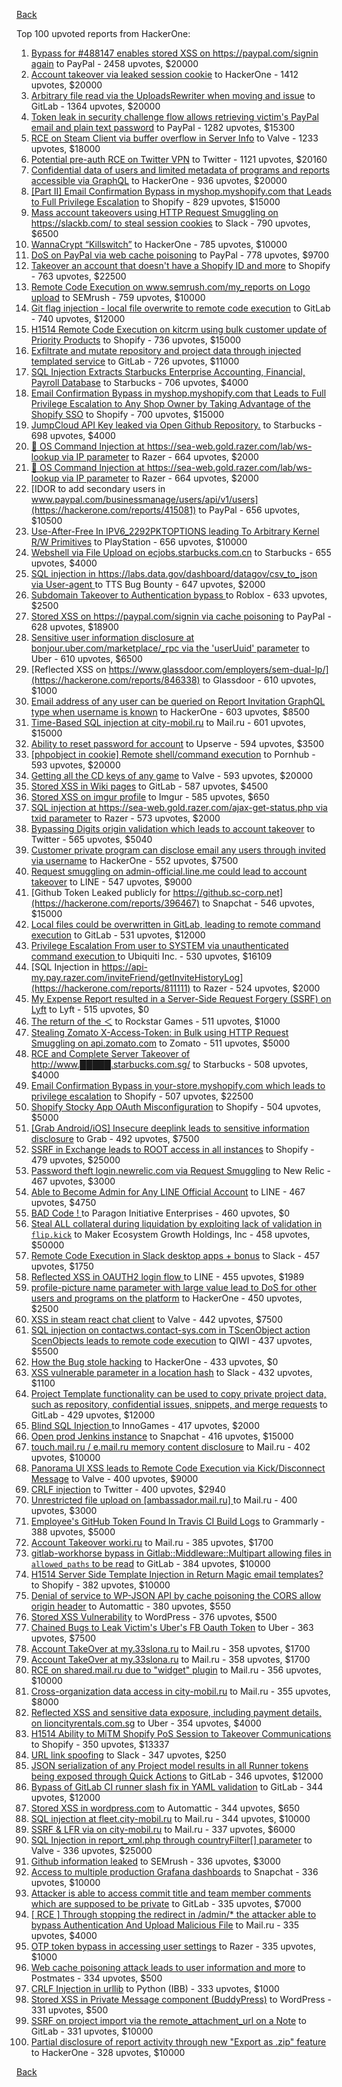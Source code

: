 [Back](../README.md)

Top 100 upvoted reports from HackerOne:

1. [Bypass for #488147 enables stored XSS on https://paypal.com/signin again](https://hackerone.com/reports/510152) to PayPal - 2458 upvotes, $20000
2. [Account takeover via leaked session cookie](https://hackerone.com/reports/745324) to HackerOne - 1412 upvotes, $20000
3. [Arbitrary file read via the UploadsRewriter when moving and issue](https://hackerone.com/reports/827052) to GitLab - 1364 upvotes, $20000
4. [Token leak in security challenge flow allows retrieving victim's PayPal email and plain text password](https://hackerone.com/reports/739737) to PayPal - 1282 upvotes, $15300
5. [RCE on Steam Client via buffer overflow in Server Info](https://hackerone.com/reports/470520) to Valve - 1233 upvotes, $18000
6. [Potential pre-auth RCE on Twitter VPN](https://hackerone.com/reports/591295) to Twitter - 1121 upvotes, $20160
7. [Confidential data of users and limited metadata of programs and reports accessible via GraphQL](https://hackerone.com/reports/489146) to HackerOne - 936 upvotes, $20000
8. [[Part II] Email Confirmation Bypass in myshop.myshopify.com that Leads to Full Privilege Escalation](https://hackerone.com/reports/796808) to Shopify - 829 upvotes, $15000
9. [Mass account takeovers using HTTP Request Smuggling on https://slackb.com/ to steal session cookies](https://hackerone.com/reports/737140) to Slack - 790 upvotes, $6500
10. [WannaCrypt “Killswitch”](https://hackerone.com/reports/228648) to HackerOne - 785 upvotes, $10000
11. [DoS on PayPal via web cache poisoning](https://hackerone.com/reports/622122) to PayPal - 778 upvotes, $9700
12. [Takeover an account that doesn't have a Shopify ID and more](https://hackerone.com/reports/867513) to Shopify - 763 upvotes, $22500
13. [Remote Code Execution on www.semrush.com/my_reports on Logo upload](https://hackerone.com/reports/403417) to SEMrush - 759 upvotes, $10000
14. [Git flag injection - local file overwrite to remote code execution](https://hackerone.com/reports/658013) to GitLab - 740 upvotes, $12000
15. [H1514 Remote Code Execution on kitcrm using bulk customer update of Priority Products](https://hackerone.com/reports/422944) to Shopify - 736 upvotes, $15000
16. [Exfiltrate and mutate repository and project data through injected templated service](https://hackerone.com/reports/446585) to GitLab - 726 upvotes, $11000
17. [SQL Injection Extracts Starbucks Enterprise Accounting, Financial, Payroll Database](https://hackerone.com/reports/531051) to Starbucks - 706 upvotes, $4000
18. [Email Confirmation Bypass in myshop.myshopify.com that Leads to Full Privilege Escalation to Any Shop Owner by Taking Advantage of the Shopify SSO](https://hackerone.com/reports/791775) to Shopify - 700 upvotes, $15000
19. [JumpCloud API Key leaked via Open Github Repository.](https://hackerone.com/reports/716292) to Starbucks - 698 upvotes, $4000
20. [🐞 OS Command Injection at https://sea-web.gold.razer.com/lab/ws-lookup via IP parameter](https://hackerone.com/reports/821962) to Razer - 664 upvotes, $2000
21. [🐞 OS Command Injection at https://sea-web.gold.razer.com/lab/ws-lookup via IP parameter](https://hackerone.com/reports/821962) to Razer - 664 upvotes, $2000
22. [IDOR to add secondary users in www.paypal.com/businessmanage/users/api/v1/users](https://hackerone.com/reports/415081) to PayPal - 656 upvotes, $10500
23. [Use-After-Free In IPV6_2292PKTOPTIONS leading To Arbitrary Kernel R/W Primitives](https://hackerone.com/reports/826026) to PlayStation - 656 upvotes, $10000
24. [Webshell via File Upload on ecjobs.starbucks.com.cn](https://hackerone.com/reports/506646) to Starbucks - 655 upvotes, $4000
25. [SQL injection in https://labs.data.gov/dashboard/datagov/csv_to_json via User-agent ](https://hackerone.com/reports/297478) to TTS Bug Bounty - 647 upvotes, $2000
26. [Subdomain Takeover to Authentication bypass ](https://hackerone.com/reports/335330) to Roblox - 633 upvotes, $2500
27. [Stored XSS on https://paypal.com/signin via cache poisoning](https://hackerone.com/reports/488147) to PayPal - 628 upvotes, $18900
28. [Sensitive user information disclosure at bonjour.uber.com/marketplace/_rpc via the 'userUuid' parameter](https://hackerone.com/reports/542340) to Uber - 610 upvotes, $6500
29. [Reflected XSS on https://www.glassdoor.com/employers/sem-dual-lp/](https://hackerone.com/reports/846338) to Glassdoor - 610 upvotes, $1000
30. [Email address of any user can be queried on Report Invitation GraphQL type when username is known](https://hackerone.com/reports/792927) to HackerOne - 603 upvotes, $8500
31. [Time-Based SQL injection at city-mobil.ru](https://hackerone.com/reports/868436) to Mail.ru - 601 upvotes, $15000
32. [Ability to reset password for account](https://hackerone.com/reports/322985) to Upserve  - 594 upvotes, $3500
33. [[phpobject in cookie] Remote shell/command execution](https://hackerone.com/reports/141956) to Pornhub - 593 upvotes, $20000
34. [Getting all the CD keys of any game](https://hackerone.com/reports/391217) to Valve - 593 upvotes, $20000
35. [Stored XSS in Wiki pages](https://hackerone.com/reports/526325) to GitLab - 587 upvotes, $4500
36. [Stored XSS on imgur profile](https://hackerone.com/reports/484434) to Imgur - 585 upvotes, $650
37. [SQL injection at https://sea-web.gold.razer.com/ajax-get-status.php via txid parameter](https://hackerone.com/reports/819738) to Razer - 573 upvotes, $2000
38. [Bypassing Digits origin validation which leads to account takeover](https://hackerone.com/reports/129873) to Twitter - 565 upvotes, $5040
39. [Customer private program can disclose email any users through invited via username](https://hackerone.com/reports/807448) to HackerOne - 552 upvotes, $7500
40. [Request smuggling on admin-official.line.me could lead to account takeover](https://hackerone.com/reports/740037) to LINE - 547 upvotes, $9000
41. [Github Token Leaked publicly for https://github.sc-corp.net](https://hackerone.com/reports/396467) to Snapchat - 546 upvotes, $15000
42. [Local files could be overwritten in GitLab, leading to remote command execution](https://hackerone.com/reports/587854) to GitLab - 531 upvotes, $12000
43. [Privilege Escalation From user to SYSTEM via unauthenticated command execution ](https://hackerone.com/reports/544928) to Ubiquiti Inc. - 530 upvotes, $16109
44. [SQL Injection in https://api-my.pay.razer.com/inviteFriend/getInviteHistoryLog](https://hackerone.com/reports/811111) to Razer - 524 upvotes, $2000
45. [My Expense Report resulted in a Server-Side Request Forgery (SSRF) on Lyft](https://hackerone.com/reports/885975) to Lyft - 515 upvotes, $0
46. [The return of the ＜](https://hackerone.com/reports/639684) to Rockstar Games - 511 upvotes, $1000
47. [Stealing Zomato X-Access-Token: in Bulk using HTTP Request Smuggling on api.zomato.com](https://hackerone.com/reports/771666) to Zomato - 511 upvotes, $5000
48. [RCE and Complete Server Takeover of http://www.█████.starbucks.com.sg/](https://hackerone.com/reports/502758) to Starbucks - 508 upvotes, $4000
49. [Email Confirmation Bypass in your-store.myshopify.com which leads to privilege escalation](https://hackerone.com/reports/910300) to Shopify - 507 upvotes, $22500
50. [Shopify Stocky App OAuth Misconfiguration](https://hackerone.com/reports/740989) to Shopify - 504 upvotes, $5000
51. [[Grab Android/iOS] Insecure deeplink leads to sensitive information disclosure](https://hackerone.com/reports/401793) to Grab - 492 upvotes, $7500
52. [SSRF in Exchange leads to ROOT access in all instances](https://hackerone.com/reports/341876) to Shopify - 479 upvotes, $25000
53. [Password theft login.newrelic.com via Request Smuggling](https://hackerone.com/reports/498052) to New Relic - 467 upvotes, $3000
54. [Able to Become Admin for Any LINE Official Account](https://hackerone.com/reports/698579) to LINE - 467 upvotes, $4750
55. [BAD Code ! ](https://hackerone.com/reports/180074) to Paragon Initiative Enterprises - 460 upvotes, $0
56. [Steal ALL collateral during liquidation by exploiting lack of validation in `flip.kick`](https://hackerone.com/reports/684092) to Maker Ecosystem Growth Holdings, Inc - 458 upvotes, $50000
57. [Remote Code Execution in Slack desktop apps + bonus](https://hackerone.com/reports/783877) to Slack - 457 upvotes, $1750
58. [Reflected XSS in OAUTH2 login flow ](https://hackerone.com/reports/697099) to LINE - 455 upvotes, $1989
59. [profile-picture name parameter with large value lead to DoS for other users and programs on the platform](https://hackerone.com/reports/764434) to HackerOne - 450 upvotes, $2500
60. [XSS in steam react chat client](https://hackerone.com/reports/409850) to Valve - 442 upvotes, $7500
61. [SQL injection on contactws.contact-sys.com in TScenObject action ScenObjects leads to remote code execution](https://hackerone.com/reports/816254) to QIWI - 437 upvotes, $5500
62. [How the Bug stole hacking](https://hackerone.com/reports/762510) to HackerOne - 433 upvotes, $0
63. [XSS vulnerable parameter in a location hash](https://hackerone.com/reports/146336) to Slack - 432 upvotes, $1100
64. [Project Template functionality can be used to copy private project data, such as repository, confidential issues, snippets, and merge requests](https://hackerone.com/reports/689314) to GitLab - 429 upvotes, $12000
65. [Blind SQL Injection ](https://hackerone.com/reports/758654) to InnoGames - 417 upvotes, $2000
66. [Open prod Jenkins instance](https://hackerone.com/reports/231460) to Snapchat - 416 upvotes, $15000
67. [touch.mail.ru / e.mail.ru memory content disclosure](https://hackerone.com/reports/513236) to Mail.ru - 402 upvotes, $10000
68. [Panorama UI XSS leads to Remote Code Execution via Kick/Disconnect Message](https://hackerone.com/reports/631956) to Valve - 400 upvotes, $9000
69. [CRLF injection](https://hackerone.com/reports/446271) to Twitter - 400 upvotes, $2940
70. [Unrestricted file upload on [ambassador.mail.ru] ](https://hackerone.com/reports/854032) to Mail.ru - 400 upvotes, $3000
71. [Employee's GitHub Token Found In Travis CI Build Logs](https://hackerone.com/reports/496937) to Grammarly - 388 upvotes, $5000
72. [Account Takeover worki.ru](https://hackerone.com/reports/744662) to Mail.ru - 385 upvotes, $1700
73. [gitlab-workhorse bypass in Gitlab::Middleware::Multipart allowing files in `allowed_paths` to be read](https://hackerone.com/reports/850447) to GitLab - 384 upvotes, $10000
74. [H1514 Server Side Template Injection in Return Magic email templates?](https://hackerone.com/reports/423541) to Shopify - 382 upvotes, $10000
75. [Denial of service to WP-JSON API by cache poisoning the CORS allow origin header](https://hackerone.com/reports/591302) to Automattic - 380 upvotes, $550
76. [Stored XSS Vulnerability](https://hackerone.com/reports/643908) to WordPress - 376 upvotes, $500
77. [Chained Bugs to Leak Victim's Uber's FB Oauth Token](https://hackerone.com/reports/202781) to Uber - 363 upvotes, $7500
78. [Account TakeOver at my.33slona.ru](https://hackerone.com/reports/773519) to Mail.ru - 358 upvotes, $1700
79. [Account TakeOver at my.33slona.ru](https://hackerone.com/reports/773519) to Mail.ru - 358 upvotes, $1700
80. [RCE on shared.mail.ru due to "widget" plugin](https://hackerone.com/reports/518637) to Mail.ru - 356 upvotes, $10000
81. [Cross-organization data access in city-mobil.ru](https://hackerone.com/reports/863983) to Mail.ru - 355 upvotes, $8000
82. [Reflected XSS and sensitive data exposure, including payment details, on lioncityrentals.com.sg](https://hackerone.com/reports/340431) to Uber - 354 upvotes, $4000
83. [H1514 Ability to MiTM Shopify PoS Session to Takeover Communications](https://hackerone.com/reports/423467) to Shopify - 350 upvotes, $13337
84. [URL link spoofing](https://hackerone.com/reports/481472) to Slack - 347 upvotes, $250
85. [JSON serialization of any Project model results in all Runner tokens being exposed through Quick Actions](https://hackerone.com/reports/509924) to GitLab - 346 upvotes, $12000
86. [Bypass of GitLab CI runner slash fix in YAML validation](https://hackerone.com/reports/409395) to GitLab - 344 upvotes, $12000
87. [Stored XSS in wordpress.com](https://hackerone.com/reports/733248) to Automattic - 344 upvotes, $650
88. [SQL injection at fleet.city-mobil.ru](https://hackerone.com/reports/881901) to Mail.ru - 344 upvotes, $10000
89. [SSRF & LFR via on city-mobil.ru](https://hackerone.com/reports/748123) to Mail.ru - 337 upvotes, $6000
90. [SQL Injection in report_xml.php through countryFilter[] parameter](https://hackerone.com/reports/383127) to Valve - 336 upvotes, $25000
91. [Github information leaked](https://hackerone.com/reports/676212) to SEMrush - 336 upvotes, $3000
92. [Access to multiple production Grafana dashboards](https://hackerone.com/reports/663628) to Snapchat - 336 upvotes, $10000
93. [Attacker is able to access commit title and team member comments which are supposed to be private](https://hackerone.com/reports/502593) to GitLab - 335 upvotes, $7000
94. [[ RCE ] Through stopping the redirect in /admin/* the attacker able to bypass Authentication And Upload Malicious File](https://hackerone.com/reports/683957) to Mail.ru - 335 upvotes, $4000
95. [OTP token bypass in accessing user settings](https://hackerone.com/reports/699082) to Razer - 335 upvotes, $1000
96. [Web cache poisoning attack leads to user information and more](https://hackerone.com/reports/492841) to Postmates - 334 upvotes, $500
97. [CRLF Injection in urllib](https://hackerone.com/reports/590020) to Python (IBB) - 333 upvotes, $1000
98. [Stored XSS in Private Message component (BuddyPress)](https://hackerone.com/reports/487081) to WordPress - 331 upvotes, $500
99. [SSRF on project import via the remote_attachment_url on a Note](https://hackerone.com/reports/826361) to GitLab - 331 upvotes, $10000
100. [Partial disclosure of report activity through new "Export as .zip" feature](https://hackerone.com/reports/182358) to HackerOne - 328 upvotes, $10000


[Back](../README.md)